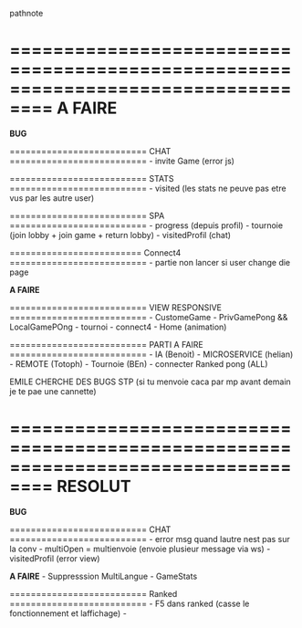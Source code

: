 pathnote

==================================================================================
A FAIRE  
==================================================================================

________________________________BUG________________________________

========================== CHAT ==========================
    - invite Game (error js)

========================== STATS ==========================
    - visited (les stats ne peuve pas etre vus par les autre user)


========================== SPA ==========================
    - progress (depuis profil)
    - tournoie (join lobby + join game + return lobby)
    - visitedProfil (chat)

========================= Connect4 ==========================
    - partie non lancer si user change die page

________________________________A FAIRE________________________________

========================== VIEW RESPONSIVE ==========================
    - CustomeGame
    - PrivGamePong && LocalGamePOng
    - tournoi 
    - connect4
    - Home (animation)

========================== PARTI A FAIRE ==========================
    - IA (Benoit)
    - MICROSERVICE (helian)
    - REMOTE (Totoph)
    - Tournoie (BEn)
    - connecter Ranked pong (ALL)

EMILE CHERCHE DES BUGS STP (si tu menvoie caca par mp avant demain je te pae une cannette)

==================================================================================
RESOLUT
==================================================================================

________________________________BUG________________________________

========================== CHAT ==========================
    - error msg quand lautre nest pas sur la conv
    - multiOpen = multienvoie (envoie plusieur message via ws)
    - visitedProfil (error view)


________________________________A FAIRE________________________________
    - Suppresssion MultiLangue
    - GameStats

========================== Ranked ==========================
    - F5 dans ranked (casse le fonctionnement et laffichage)
    - 
